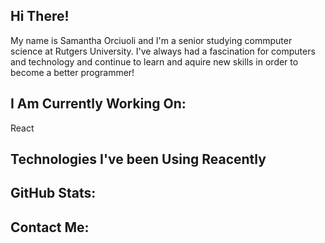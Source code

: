 ## Hi There!
My name is Samantha Orciuoli and I'm a senior studying commputer science at Rutgers University. I've always had a fascination for computers and technology and continue to learn and aquire new skills in order to become a better programmer!

## I Am Currently Working On:
React

## Technologies I've been Using Reacently


## GitHub Stats:

## Contact Me:

